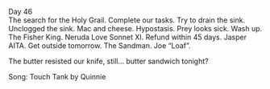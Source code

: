 Day 46  
The search for the Holy Grail. Complete our tasks. Try to drain the sink. Unclogged the sink. Mac and cheese. Hypostasis. Prey looks sick. Wash up. The Fisher King. Neruda Love Sonnet XI. Refund within 45 days. Jasper AITA. Get outside tomorrow. The Sandman. Joe “Loaf”.

The butter resisted our knife, still… butter sandwich tonight?

Song: Touch Tank by Quinnie